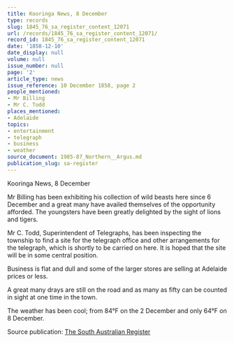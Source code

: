 ```yaml
---
title: Kooringa News, 8 December
type: records
slug: 1845_76_sa_register_content_12071
url: /records/1845_76_sa_register_content_12071/
record_id: 1845_76_sa_register_content_12071
date: '1858-12-10'
date_display: null
volume: null
issue_number: null
page: '2'
article_type: news
issue_reference: 10 December 1858, page 2
people_mentioned:
- Mr Billing
- Mr C. Todd
places_mentioned:
- Adelaide
topics:
- entertainment
- telegraph
- business
- weather
source_document: 1985-87_Northern__Argus.md
publication_slug: sa-register
---
```


Kooringa News, 8 December

Mr Billing has been exhibiting his collection of wild beasts here since 6 December and a great many have availed themselves of the opportunity afforded.  The youngsters have been greatly delighted by the sight of lions and tigers.

Mr C. Todd, Superintendent of Telegraphs, has been inspecting the township to find a site for the telegraph office and other arrangements for the telegraph, which is shortly to be carried on here.  It is hoped that the site will be in some central position.

Business is flat and dull and some of the larger stores are selling at Adelaide prices or less.

A great many drays are still on the road and as many as fifty can be counted in sight at one time in the town.

The weather has been cool; from 84°F on the 2 December and only 64°F on 8 December.

Source publication: [The South Australian Register](/publications/sa-register/)
